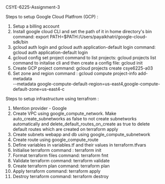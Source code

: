 CSYE-6225-Assignment-3

Steps to setup Google Cloud Platfrom (GCP) :

1. Setup a billing account
2. Install google cloud CLI and set the path of it in home directory's bin
   command: export PATH=$PATH:/Users/payalkhatri/google-cloud-sdk/bin
3. gcloud auth login and gcloud auth application-default login
   command: gcloud auth application-default login
4. gcloud config set project
   command to list projects: gcloud projects list
   command to initalise cli and then create a config file: gcloud init
5. Create GCP project
   command: gcloud projects create csye6225-a03
6. Set zone and region
   command : gcloud compute project-info add-metadata \
   --metadata google-compute-default-region=us-east4,google-compute-default-zone=us-east4-c

Steps to setup infrastructure using terrafrom :

1. Mention provider - Google
2. Create VPC using google_compute_network. Make auto_create_subnetworks as false to not create subnetworks automatically and delete_default_routes_on_create as true to delete default routes which are created on terraform apply
3. Create subnets webapp and db using google_compute_subnetwork
4. Create route using google_compute_route
5. Define variables in variables.tf and their values in terraform.tfvars
6. Initialise terraform
   command : terraform init
7. Format terraform files
   command: terraform fmt
8. Validate terraform
   command: terraform validate
9. Create terraform plan
   command: terraform plan
10. Apply terraform
    command: terraform apply
11. Destroy terraform
    command: terraform destroy
